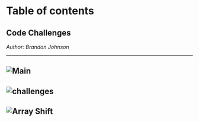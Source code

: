
# Table of contents

## Code Challenges
*Author: Brandon Johnson*

---
![Main](https://github.com/SplinterCel3000/data-structures-and-algorithms)
---
![challenges](https://github.com/SplinterCel3000/data-structures-and-algorithms/tree/master/challenges)
---
![Array Shift](https://github.com/SplinterCel3000/data-structures-and-algorithms/tree/master/challenges/ArraryShift)
---
